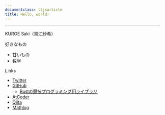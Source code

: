```yaml
---
documentclass: ltjsarticle
title: Hello, world!
---
```


<link href="styles/style.css" rel="stylesheet"></link>

---

KUROE Saki（黒江紗希）

好きなもの 

- 甘いもの
- 数学

Links

- [Twitter](https://twitter.com/SakiKuroe)
- [GitHub](https://github.com/sakikuroe)
    - [Rustの競技プログラミング用ライブラリ](https://github.com/sakikuroe/algorithms-and-data-structures-rs)
- [AtCoder](https://atcoder.jp/users/sakikuroe)
- [Qiita](https://qiita.com/SakiKuroe)
- [Mathlog](https://mathlog.info/users/2763/articles)